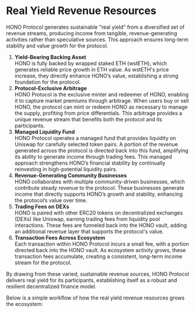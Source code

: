 # Real Yield Revenue Resources

HONO Protocol generates sustainable "real yield" from a diversified set of revenue streams, producing income from tangible, revenue-generating activities rather than speculative sources. This approach ensures long-term stability and value growth for the protocol.

1. **Yield-Bearing Backing Asset**\
   HONO is fully backed by wrapped staked ETH (wstETH), which generates reliable price growth in ETH value. As wstETH's price increase, they directly enhance HONO’s value, establishing a strong foundation for the protocol.
2. **Protocol-Exclusive Arbitrage**\
   HONO Protocol is the exclusive minter and redeemer of HONO, enabling it to capture market premiums through arbitrage. When users buy or sell HONO, the protocol can mint or redeem HONO as necessary to manage the supply, profiting from price differentials. This arbitrage provides a unique revenue stream that benefits both the protocol and its participants.
3. **Managed Liquidity Fund**\
   HONO Protocol operates a managed fund that provides liquidity on Uniswap for carefully selected token pairs. A portion of the revenue generated across the protocol is directed back into this fund, amplifying its ability to generate income through trading fees. This managed approach strengthens HONO’s financial stability by continually reinvesting in high-potential liquidity pairs.
4. **Revenue-Generating Community Businesses**\
   HONO collaborates with multiple community-driven businesses, which contribute steady revenue to the protocol. These businesses generate income that directly supports HONO’s growth and stability, enhancing the protocol’s value over time.
5. **Trading Fees on DEXs**\
   HONO is paired with other ERC20 tokens on decentralized exchanges (DEXs) like Uniswap, earning trading fees from liquidity pool interactions. These fees are funneled back into the HONO vault, adding an additional revenue layer that supports the protocol's value.
6. **Transaction Fees Across Ecosystem**\
   Each transaction within HONO Protocol incurs a small fee, with a portion directed back into the HONO vault. As ecosystem activity grows, these transaction fees accumulate, creating a consistent, long-term income stream for the protocol.

By drawing from these varied, sustainable revenue sources, HONO Protocol delivers real yield for its participants, establishing itself as a robust and resilient decentralized finance model.

Below is a simple workflow of how the real yield revenue resources grows the ecosystem:

<figure><img src="../.gitbook/assets/HONO_flow-V2_ How HONO works_.svg" alt=""><figcaption></figcaption></figure>
